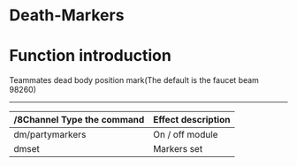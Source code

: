 Death-Markers 
======

# Function introduction

Teammates dead body position mark(The default is the faucet beam 98260)

------

/8Channel Type the command | Effect description
--- | ---
dm/partymarkers | On / off module
dmset  | Markers set
